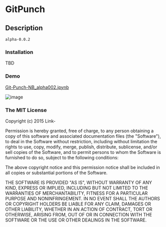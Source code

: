 # GitPunch
## Description
`alpha-0.0.2`

### Installation

TBD

### Demo

[Git-Punch-NB_alpha002.ipynb](http://nbviewer.ipython.org/github/Link-/GitPunch/blob/master/analysis/Git-Punch-NB_alpha002.ipynb)

![image](http://snappyimages.nextwavesrl.netdna-cdn.com/img/42e4539faca7aaf05505756e370c5217.png)

### The MIT License

Copyright (c) 2015 Link-

Permission is hereby granted, free of charge, to any person obtaining a copy
of this software and associated documentation files (the "Software"), to deal
in the Software without restriction, including without limitation the rights
to use, copy, modify, merge, publish, distribute, sublicense, and/or sell
copies of the Software, and to permit persons to whom the Software is
furnished to do so, subject to the following conditions:

The above copyright notice and this permission notice shall be included in
all copies or substantial portions of the Software.

THE SOFTWARE IS PROVIDED "AS IS", WITHOUT WARRANTY OF ANY KIND, EXPRESS OR
IMPLIED, INCLUDING BUT NOT LIMITED TO THE WARRANTIES OF MERCHANTABILITY,
FITNESS FOR A PARTICULAR PURPOSE AND NONINFRINGEMENT. IN NO EVENT SHALL THE
AUTHORS OR COPYRIGHT HOLDERS BE LIABLE FOR ANY CLAIM, DAMAGES OR OTHER
LIABILITY, WHETHER IN AN ACTION OF CONTRACT, TORT OR OTHERWISE, ARISING FROM,
OUT OF OR IN CONNECTION WITH THE SOFTWARE OR THE USE OR OTHER DEALINGS IN
THE SOFTWARE.